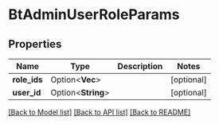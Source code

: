 # BtAdminUserRoleParams

## Properties

Name | Type | Description | Notes
------------ | ------------- | ------------- | -------------
**role_ids** | Option<**Vec<String>**> |  | [optional]
**user_id** | Option<**String**> |  | [optional]

[[Back to Model list]](../README.md#documentation-for-models) [[Back to API list]](../README.md#documentation-for-api-endpoints) [[Back to README]](../README.md)


